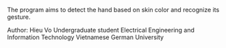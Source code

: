 The program aims to detect the hand based on skin color and recognize its gesture.

Author:
Hieu Vo
Undergraduate student
Electrical Engineering and Information Technology
Vietnamese German University
